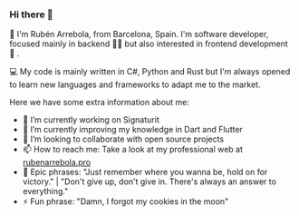 ### Hi there 👋

:microphone: I'm Rubén Arrebola, from Barcelona, Spain. I'm software developer, focused mainly in backend :underage::volcano:  but also interested in frontend development :rose: .

:computer: My code is mainly written in C#, Python and Rust but I'm always opened to learn new languages and frameworks to adapt me to the market. 

Here we have some extra information about me:
- 🔭 I’m currently working on Signaturit
- 🌱 I’m currently improving my knowledge in Dart and Flutter
- 👯 I’m looking to collaborate with open source projects
- 📫 How to reach me: Take a look at my professional web at [rubenarrebola.pro](https://www.rubenarrebola.pro)
- 💬 Epic phrases: "Just remember where you wanna be, hold on for victory." | "Don't give up, don't give in. There's always an answer to everything." 
- ⚡ Fun phrase: "Damn, I forgot my cookies in the moon"

<!--
**ruben69695/ruben69695** is a ✨ _special_ ✨ repository because its `README.md` (this file) appears on your GitHub profile.

Here are some ideas to get you started:

- 🔭 I’m currently working on ...
- 🌱 I’m currently learning ...
- 👯 I’m looking to collaborate on ...
- 🤔 I’m looking for help with ...
- 💬 Ask me about ...
- 📫 How to reach me: ...
- 😄 Pronouns: ...
- ⚡ Fun fact: ...
-->
